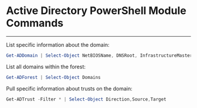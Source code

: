 # Active Directory PowerShell Module Commands
---

List specific information about the domain:
```powershell
Get-ADDomain | Select-Object NetBIOSName, DNSRoot, InfrastructureMaster
```

List all domains within the forest:
```powershell
Get-ADForest | Select-Object Domains
```

Pull specific information about trusts on the domain:
```powershell
Get-ADTrust -Filter * | Select-Object Direction,Source,Target
```




